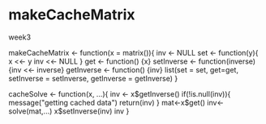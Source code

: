 # makeCacheMatrix
week3

makeCacheMatrix <- function(x = matrix()){
  inv <- NULL
  set <- function(y){
    x <<- y
    inv <<- NULL
  }
  get <- function() {x}
  setInverse <- function(inverse) {inv <<- inverse}
  getInverse <- function() {inv}
  list(set = set, get=get, setInverse = setInverse, getInverse = getInverse)
}

cacheSolve <- function(x, ...){
  inv <- x$getInverse()
  if(!is.null(inv)){
    message("getting cached data")
    return(inv)
  }
  mat<-x$get()
  inv<-solve(mat,...)
  x$setInverse(inv)
  inv
}

